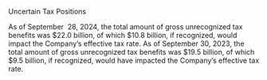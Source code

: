 Uncertain Tax Positions

As  of  September  28,  2024,  the  total  amount  of  gross  unrecognized  tax  benefits  was  $22.0  billion,  of  which  $10.8  billion,  if
recognized, would impact the Company’s effective tax rate. As of September 30, 2023, the total amount of gross unrecognized
tax benefits was $19.5 billion, of which $9.5 billion, if recognized, would have impacted the Company’s effective tax rate.